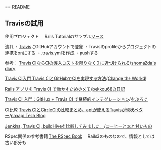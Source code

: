 == README

## Travisの試用

使用プロジェクト
　Rails Tutorialのサンプル[ソース](https://github.com/s-mori/sample_app2)

流れ
・[Travis](https://travis-ci.org/)にGitHubアカウントで登録
・Travisのprofileからプロジェクトの連携をonにする
・.travis.ymlを作成
・pushする

参考：
[Travis CIならCIの導入コストを限りなく０に近づけられる](http://shoma2da.hatenablog.com/entry/2014/02/02/200546)/[shoma2da's diary](http://shoma2da.hatenablog.com/)

[Travis CI入門 Travis CIとGitHubでCIを実現する方法](http://changesworlds.com/2014/09/introduction-to-travis-ci-and-github-001/)/[Change the Workd!](http://changesworlds.com/)

[Rails アプリを Travis CI で動かすためのメモ](http://bekkou68.hatenablog.com/entry/2014/03/14/225656)/[bekkou68の日記](http://bekkou68.hatenablog.com/)

[Travis CI 入門：GitHub + Travis CI で継続的インテグレーション](http://tetsuwo.tumblr.com/post/44706350593/github-travis-continuous-integration)/[をぶろぐ](http://tetsuwo.tumblr.com/)

CI比較
[Travis CIとCircleCIの比較まとめ。aptが使えるTravisが現状ベター](http://nanapi.co.jp/blog/2014/04/16/travis-ci-vs-circleci/)/[nanapi Tech Blog](http://nanapi.co.jp/blog/)

[Jenkins, Travis CI, buildHiveを比較してみました。](http://edit.blog.jp/archives/1000964419.html)/[コーヒーと本と甘いもの](http://edit.blog.jp/)

RSpec関係の参考書籍
[The RSpec Book](http://www.amazon.co.jp/RSpec-Book-Professional-Ruby-Series/dp/4798121932)
　Rails3のものなので、情報としては古い部分も